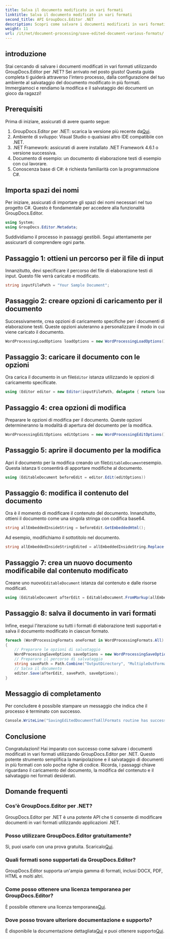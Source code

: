 ```yaml
---
title: Salva il documento modificato in vari formati
linktitle: Salva il documento modificato in vari formati
second_title: API GroupDocs.Editor .NET
description: Scopri come salvare i documenti modificati in vari formati utilizzando GroupDocs.Editor per .NET in questa guida passo passo completa.
weight: 11
url: /it/net/document-processing/save-edited-document-various-formats/
---
```

## introduzione
Stai cercando di salvare i documenti modificati in vari formati utilizzando GroupDocs.Editor per .NET? Sei arrivato nel posto giusto! Questa guida completa ti guiderà attraverso l'intero processo, dalla configurazione del tuo ambiente al salvataggio del documento modificato in più formati. Immergiamoci e rendiamo la modifica e il salvataggio dei documenti un gioco da ragazzi!
## Prerequisiti
Prima di iniziare, assicurati di avere quanto segue:
1.  GroupDocs.Editor per .NET: scarica la versione più recente da[Qui](https://releases.groupdocs.com/editor/net/).
2. Ambiente di sviluppo: Visual Studio o qualsiasi altro IDE compatibile con .NET.
3. .NET Framework: assicurati di avere installato .NET Framework 4.6.1 o versione successiva.
4. Documento di esempio: un documento di elaborazione testi di esempio con cui lavorare.
5. Conoscenza base di C#: è richiesta familiarità con la programmazione C#.
## Importa spazi dei nomi
Per iniziare, assicurati di importare gli spazi dei nomi necessari nel tuo progetto C#. Questo è fondamentale per accedere alla funzionalità GroupDocs.Editor.
```csharp
using System;
using GroupDocs.Editor.Metadata;
```
Suddividiamo il processo in passaggi gestibili. Segui attentamente per assicurarti di comprendere ogni parte.
## Passaggio 1: ottieni un percorso per il file di input
Innanzitutto, devi specificare il percorso del file di elaborazione testi di input. Questo file verrà caricato e modificato.
```csharp
string inputFilePath = "Your Sample Document";
```
## Passaggio 2: creare opzioni di caricamento per il documento
Successivamente, crea opzioni di caricamento specifiche per i documenti di elaborazione testi. Queste opzioni aiuteranno a personalizzare il modo in cui viene caricato il documento.
```csharp
WordProcessingLoadOptions loadOptions = new WordProcessingLoadOptions();
```
## Passaggio 3: caricare il documento con le opzioni
 Ora carica il documento in un file`Editor` istanza utilizzando le opzioni di caricamento specificate.
```csharp
using (Editor editor = new Editor(inputFilePath, delegate { return loadOptions; }))
```
## Passaggio 4: crea opzioni di modifica
Preparare le opzioni di modifica per il documento. Queste opzioni determineranno la modalità di apertura del documento per la modifica.
```csharp
WordProcessingEditOptions editOptions = new WordProcessingEditOptions();
```
## Passaggio 5: aprire il documento per la modifica
 Apri il documento per la modifica creando un file`EditableDocument`esempio. Questa istanza ti consentirà di apportare modifiche al documento.
```csharp
using (EditableDocument beforeEdit = editor.Edit(editOptions))
```
## Passaggio 6: modifica il contenuto del documento
Ora è il momento di modificare il contenuto del documento. Innanzitutto, ottieni il documento come una singola stringa con codifica base64.
```csharp
string allEmbeddedInsideString = beforeEdit.GetEmbeddedHtml();
```
Ad esempio, modifichiamo il sottotitolo nel documento.
```csharp
string allEmbeddedInsideStringEdited = allEmbeddedInsideString.Replace("Subtitle", "Edited subtitle");
```
## Passaggio 7: crea un nuovo documento modificabile dal contenuto modificato
 Creane uno nuovo`EditableDocument` istanza dal contenuto e dalle risorse modificati.
```csharp
using (EditableDocument afterEdit = EditableDocument.FromMarkup(allEmbeddedInsideStringEdited, null))
```
## Passaggio 8: salva il documento in vari formati
Infine, esegui l'iterazione su tutti i formati di elaborazione testi supportati e salva il documento modificato in ciascun formato.
```csharp
foreach (WordProcessingFormats oneFormat in WordProcessingFormats.All)
{
    // Preparare le opzioni di salvataggio
    WordProcessingSaveOptions saveOptions = new WordProcessingSaveOptions(oneFormat);
    // Preparare il percorso di salvataggio
    string savePath = Path.Combine("OutputDirectory", "MultipleOutFormats." + saveOptions.OutputFormat.Extension);
    // Salva il documento
    editor.Save(afterEdit, savePath, saveOptions);
}
```
## Messaggio di completamento
Per concludere è possibile stampare un messaggio che indica che il processo è terminato con successo.
```csharp
Console.WriteLine("SavingEditedDocumentToAllFormats routine has successfully finished");
```
## Conclusione
Congratulazioni! Hai imparato con successo come salvare i documenti modificati in vari formati utilizzando GroupDocs.Editor per .NET. Questo potente strumento semplifica la manipolazione e il salvataggio di documenti in più formati con solo poche righe di codice. Ricorda, i passaggi chiave riguardano il caricamento del documento, la modifica del contenuto e il salvataggio nei formati desiderati.
## Domande frequenti
### Cos'è GroupDocs.Editor per .NET?
GroupDocs.Editor per .NET è una potente API che ti consente di modificare documenti in vari formati utilizzando applicazioni .NET.
### Posso utilizzare GroupDocs.Editor gratuitamente?
 Sì, puoi usarlo con una prova gratuita. Scaricalo[Qui](https://releases.groupdocs.com/).
### Quali formati sono supportati da GroupDocs.Editor?
GroupDocs.Editor supporta un'ampia gamma di formati, inclusi DOCX, PDF, HTML e molti altri.
### Come posso ottenere una licenza temporanea per GroupDocs.Editor?
 È possibile ottenere una licenza temporanea[Qui](https://purchase.groupdocs.com/temporary-license/).
### Dove posso trovare ulteriore documentazione e supporto?
 È disponibile la documentazione dettagliata[Qui](https://tutorials.groupdocs.com/editor/net/) e puoi ottenere supporto[Qui](https://forum.groupdocs.com/c/editor/20).